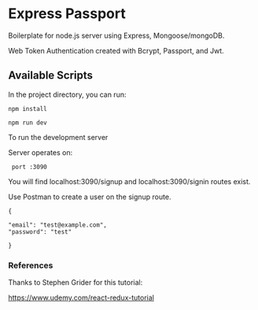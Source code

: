 # Express Passport

Boilerplate for node.js server using Express, Mongoose/mongoDB.

Web Token Authentication created with Bcrypt, Passport, and Jwt.

## Available Scripts

In the project directory, you can run:

```
npm install
```

```
npm run dev
```

To run the development server

Server operates on:

```
 port :3090
```

You will find localhost:3090/signup and localhost:3090/signin routes exist.

Use Postman to create a user on the signup route.

```
{

"email": "test@example.com",
"password": "test"

}
```

### References

Thanks to Stephen Grider for this tutorial:

https://www.udemy.com/react-redux-tutorial
